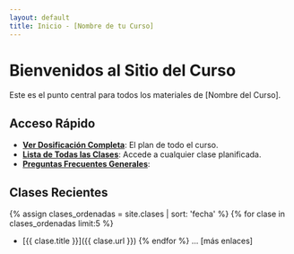 ```yaml
---
layout: default
title: Inicio - [Nombre de tu Curso]
---
```


# Bienvenidos al Sitio del Curso

Este es el punto central para todos los materiales de [Nombre del Curso].

## Acceso Rápido

*   **[Ver Dosificación Completa](/dosificacion.html)**: El plan de todo el curso.
*   **[Lista de Todas las Clases](/clases.html)**: Accede a cualquier clase planificada.
*   **[Preguntas Frecuentes Generales](/preguntas-frecuentes.html)**:

## Clases Recientes
{% assign clases_ordenadas = site.clases | sort: 'fecha' %}
{% for clase in clases_ordenadas limit:5 %}
*   [{{ clase.title }}]({{ clase.url }})
{% endfor %}
... [más enlaces]